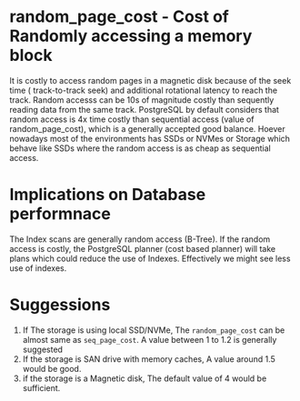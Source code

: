 # random_page_cost - Cost of Randomly accessing a memory block
It is costly to access random pages in a magnetic disk because of the seek time ( track-to-track seek) and additional rotational latency to reach the track.
Random accesss can be 10s of magnitude costly than sequently reading data from the same track. PostgreSQL by default considers that random access is 4x time costly than sequential access (value of random_page_cost), which is a generally accepted good balance.
Hoever nowadays most of the environments has SSDs or NVMes  or Storage which behave like SSDs where the random access is as cheap as sequential access.

# Implications on Database performnace
The Index scans are generally random access (B-Tree). If the random access is costly, the PostgreSQL planner (cost based planner) will take plans which could reduce the use of Indexes. Effectively we might see less use of indexes.

# Suggessions
1. If The storage is using local SSD/NVMe, The `random_page_cost` can be almost same as `seq_page_cost`. A value between 1 to 1.2 is generally suggested
2. If the storage is SAN drive with memory caches, A value around 1.5 would be good.
3. if the storage is a Magnetic disk, The default value of 4 would be sufficient.
